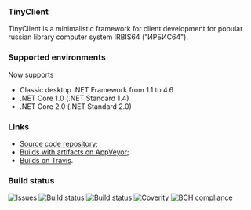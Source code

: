 ### TinyClient

TinyClient is a minimalistic framework for client development for
popular russian library computer system IRBIS64 ("ИРБИС64").

### Supported environments

Now supports
- Classic desktop .NET Framework from 1.1 to 4.6
- .NET Core 1.0 (.NET Standard 1.4)
- .NET Core 2.0 (.NET Standard 2.0)

### Links

- [Source code repository](https://github.com/amironov73/TinyClient);
- [Builds with artifacts on AppVeyor](https://ci.appveyor.com/project/AlexeyMironov/tinyclient);
- [Builds on Travis](https://travis-ci.org/amironov73/TinyClient).

### Build status

[![Issues](https://img.shields.io/github/issues/amironov73/TinyClient.svg)](https://github.com/amironov73/TinyClient/issues)
[![Build status](https://img.shields.io/appveyor/ci/AlexeyMironov/tinyclient.svg)](https://ci.appveyor.com/project/AlexeyMironov/tinyclient/)
[![Build status](https://api.travis-ci.org/amironov73/TinyClient.svg)](https://travis-ci.org/amironov73/TinyClient/)
[![Coverity](https://img.shields.io/coverity/scan/12188.svg)](https://scan.coverity.com/projects/amironov73-tinyclient)
[![BCH compliance](https://bettercodehub.com/edge/badge/amironov73/TinyClient?branch=master)](https://bettercodehub.com/)